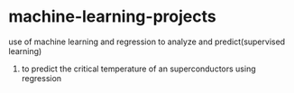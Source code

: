 # machine-learning-projects
use of machine learning and regression to analyze and predict(supervised learning)
1. to predict the critical temperature of an superconductors using regression
